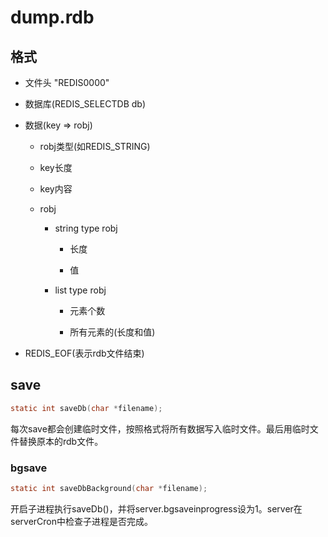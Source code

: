 # dump.rdb

## 格式

* 文件头 "REDIS0000"

* 数据库(REDIS_SELECTDB db)

* 数据(key => robj)

  * robj类型(如REDIS_STRING)

  * key长度

  * key内容

  * robj

    * string type robj

      * 长度

      * 值

    * list type robj

      * 元素个数

      * 所有元素的(长度和值)

* REDIS_EOF(表示rdb文件结束)

## save

```c
static int saveDb(char *filename);
```

每次save都会创建临时文件，按照格式将所有数据写入临时文件。最后用临时文件替换原本的rdb文件。  

### bgsave

```c
static int saveDbBackground(char *filename);
```

开启子进程执行saveDb()，并将server.bgsaveinprogress设为1。server在serverCron中检查子进程是否完成。